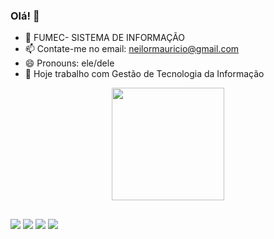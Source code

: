 ### Olá!  👋

- 🌱 FUMEC- SISTEMA DE INFORMAÇÃO 
- 📫 Contate-me no email: neilormauricio@gmail.com
- 😄 Pronouns: ele/dele
- 🔭 Hoje trabalho com Gestão de Tecnologia da Informação 

<div align="center">
  <a href="https://github.com/neilormauricio">
  <img height="180em" src="https://github-readme-stats.vercel.app/api?username=neilormauricio&show_icons=true&theme=dracula&include_all_commits=true&count_private=true"/>
 
</div>

  ##
 
<div> 
  <a href="https://www.youtube.com/channel/UC4X5j3QzJjiKHGw0FsY0cNw" target="_blank"><img src="https://img.shields.io/badge/YouTube-FF0000?style=for-the-badge&logo=youtube&logoColor=white" target="_blank"></a>
  <a href="https://www.instagram.com/maumau299/" target="_blank"><img src="https://img.shields.io/badge/-Instagram-%23E4405F?style=for-the-badge&logo=instagram&logoColor=white" target="_blank"></a>
  <a href = "mailto:neilormauricio@gmail.com"><img src="https://img.shields.io/badge/-Gmail-%23333?style=for-the-badge&logo=gmail&logoColor=white" target="_blank"></a>
  <a href="https://www.linkedin.com/in/neilor-mauricio-ferreira-75561b212/" target="_blank"><img src="https://img.shields.io/badge/-LinkedIn-%230077B5?style=for-the-badge&logo=linkedin&logoColor=white" target="_blank"></a> 

</div>

  
